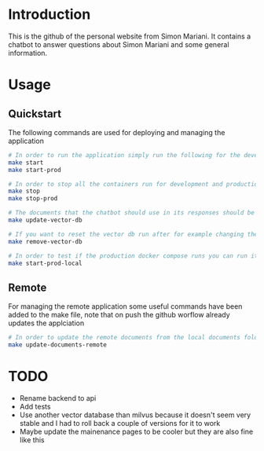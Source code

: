 # Introduction
This is the github of the personal website from Simon Mariani. It contains a chatbot to answer questions about Simon Mariani and some general information.


# Usage
## Quickstart
The following commands are used for deploying and managing the application
```bash
# In order to run the application simply run the following for the development and production setups respectively
make start
make start-prod

# In order to stop all the containers run for development and production run the following commands respectively
make stop
make stop-prod

# The documents that the chatbot should use in its responses should be put in the `backend/documents` folder. To update the vector db you can then run
make update-vector-db

# If you want to reset the vector db run after for example changing the schema, run
make remove-vector-db

# In order to test if the production docker compose runs you can run it locally by running
make start-prod-local
```

## Remote
For managing the remote application some useful commands have been added to the make file, note that on push the github worflow already updates the applciation
```bash
# In order to update the remote documents from the local documents folder
make update-documents-remote
```


# TODO
- Rename backend to api
- Add tests
- Use another vector database than milvus because it doesn't seem very stable and I had to roll back a couple of versions for it to work
- Maybe update the mainenance pages to be cooler but they are also fine like this


